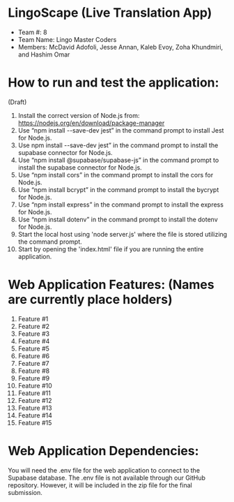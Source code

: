 # LingoScape (Live Translation App) 
- Team #: 8
- Team Name: Lingo Master Coders
- Members: McDavid Adofoli, Jesse Annan, Kaleb Evoy, Zoha Khundmiri, and Hashim Omar
  
# How to run and test the application:
(Draft)
1. Install the correct version of Node.js from: https://nodejs.org/en/download/package-manager 
2. Use “npm install --save-dev jest” in the command prompt to install Jest for Node.js. 
3. Use npm install --save-dev jest” in the command prompt to install the supabase connector for Node.js. 
4. Use “npm install @supabase/supabase-js” in the command prompt to install the supabase connector for Node.js. 
5. Use “npm install cors” in the command prompt to install the cors for Node.js. 
6. Use “npm install bcrypt” in the command prompt to install the bycrypt for Node.js. 
7. Use “npm install express” in the command prompt to install the express for Node.js. 
8. Use “npm install dotenv” in the command prompt to install the dotenv for Node.js. 
9. Start the local host using 'node server.js' where the file is stored utilizing the command prompt.
10. Start by opening the 'index.html' file if you are running the entire application.

# Web Application Features: (Names are currently place holders)
1. Feature #1
2. Feature #2
3. Feature #3
4. Feature #4
5. Feature #5
6. Feature #6
7. Feature #7
8. Feature #8
9. Feature #9
10. Feature #10
11. Feature #11
12. Feature #12
13. Feature #13
14. Feature #14
15. Feature #15
    
# Web Application Dependencies:
You will need the .env file for the web application to connect to the Supabase database. The .env file is not available through our GitHub repository. However, it will be included in the zip file for the final submission.
